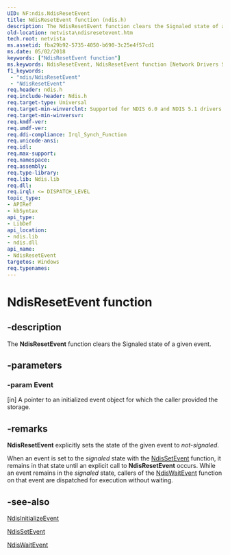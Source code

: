 ```yaml
---
UID: NF:ndis.NdisResetEvent
title: NdisResetEvent function (ndis.h)
description: The NdisResetEvent function clears the Signaled state of a given event.
old-location: netvista\ndisresetevent.htm
tech.root: netvista
ms.assetid: fba29b92-5735-4050-b690-3c25e4f57cd1
ms.date: 05/02/2018
keywords: ["NdisResetEvent function"]
ms.keywords: NdisResetEvent, NdisResetEvent function [Network Drivers Starting with Windows Vista], ndis/NdisResetEvent, ndis_event_ref_2970c5ca-b236-41e4-b156-c283f4f637f9.xml, netvista.ndisresetevent
f1_keywords:
 - "ndis/NdisResetEvent"
 - "NdisResetEvent"
req.header: ndis.h
req.include-header: Ndis.h
req.target-type: Universal
req.target-min-winverclnt: Supported for NDIS 6.0 and NDIS 5.1 drivers (see    NdisResetEvent (NDIS 5.1)) in   Windows Vista. Supported for NDIS 5.1 drivers (see    NdisResetEvent (NDIS 5.1)) in   Windows XP.
req.target-min-winversvr: 
req.kmdf-ver: 
req.umdf-ver: 
req.ddi-compliance: Irql_Synch_Function
req.unicode-ansi: 
req.idl: 
req.max-support: 
req.namespace: 
req.assembly: 
req.type-library: 
req.lib: Ndis.lib
req.dll: 
req.irql: <= DISPATCH_LEVEL
topic_type:
- APIRef
- kbSyntax
api_type:
- LibDef
api_location:
- ndis.lib
- ndis.dll
api_name:
- NdisResetEvent
targetos: Windows
req.typenames: 
---
```


# NdisResetEvent function


## -description


The
  <b>NdisResetEvent</b> function clears the Signaled state of a given event.


## -parameters




### -param Event 
[in]
A pointer to an initialized event object for which the caller provided the storage.


## -remarks



<b>NdisResetEvent</b> explicitly sets the state of the given event to 
    <i>not-signaled</i>.

When an event is set to the 
    <i>signaled</i> state with the 
    <a href="https://docs.microsoft.com/windows-hardware/drivers/ddi/ndis/nf-ndis-ndissetevent">NdisSetEvent</a> function, it remains in that
    state until an explicit call to 
    <b>NdisResetEvent</b> occurs. While an event remains in the 
    <i>signaled</i> state, callers of the 
    <a href="https://docs.microsoft.com/windows-hardware/drivers/ddi/ndis/nf-ndis-ndiswaitevent">NdisWaitEvent</a> function on that event are
    dispatched for execution without waiting.




## -see-also




<a href="https://docs.microsoft.com/windows-hardware/drivers/ddi/ndis/nf-ndis-ndisinitializeevent">NdisInitializeEvent</a>



<a href="https://docs.microsoft.com/windows-hardware/drivers/ddi/ndis/nf-ndis-ndissetevent">NdisSetEvent</a>



<a href="https://docs.microsoft.com/windows-hardware/drivers/ddi/ndis/nf-ndis-ndiswaitevent">NdisWaitEvent</a>
 

 

